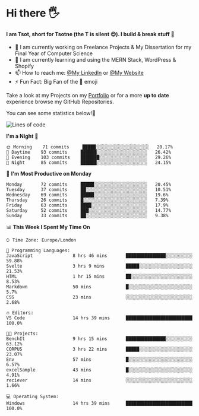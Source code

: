 # Hi there :raised_hand_with_fingers_splayed:
#### I am Tsot, short for Tsotne (the T is silent :wink:). I build & break stuff :space_invader:
- :telescope: I am currently working on Freelance Projects & My Dissertation for my Final Year of Computer Science
- :seedling: I am currently learning and using the MERN Stack, WordPress & Shopify
- :mailbox: How to reach me: [@My LinkedIn](https://www.linkedin.com/in/tsotne-gvadzabia/) or [@My Website](https://tsotnegvadzabia.me/contact)
- :zap: Fun Fact: Big Fan of the :space_invader: emoji

Take a look at my Projects on my [Portfolio](https://tsotnegvadzabia.me/) or for a more **up to date** experience browse my GitHub Repositories.

You can see some statistics below!:space_invader:
<!--START_SECTION:waka-->
![Lines of code](https://img.shields.io/badge/From%20Hello%20World%20I%27ve%20Written-3.5%20million%20lines%20of%20code-blue)

**I'm a Night 🦉** 

```text
🌞 Morning    71 commits     █████░░░░░░░░░░░░░░░░░░░░   20.17% 
🌆 Daytime    93 commits     ██████░░░░░░░░░░░░░░░░░░░   26.42% 
🌃 Evening    103 commits    ███████░░░░░░░░░░░░░░░░░░   29.26% 
🌙 Night      85 commits     ██████░░░░░░░░░░░░░░░░░░░   24.15%

```
📅 **I'm Most Productive on Monday** 

```text
Monday       72 commits     █████░░░░░░░░░░░░░░░░░░░░   20.45% 
Tuesday      37 commits     ██░░░░░░░░░░░░░░░░░░░░░░░   10.51% 
Wednesday    69 commits     █████░░░░░░░░░░░░░░░░░░░░   19.6% 
Thursday     26 commits     █░░░░░░░░░░░░░░░░░░░░░░░░   7.39% 
Friday       63 commits     ████░░░░░░░░░░░░░░░░░░░░░   17.9% 
Saturday     52 commits     ███░░░░░░░░░░░░░░░░░░░░░░   14.77% 
Sunday       33 commits     ██░░░░░░░░░░░░░░░░░░░░░░░   9.38%

```


📊 **This Week I Spent My Time On** 

```text
⌚︎ Time Zone: Europe/London

💬 Programming Languages: 
JavaScript               8 hrs 46 mins       ███████████████░░░░░░░░░░   59.88% 
Svelte                   3 hrs 9 mins        █████░░░░░░░░░░░░░░░░░░░░   21.53% 
HTML                     1 hr 15 mins        ██░░░░░░░░░░░░░░░░░░░░░░░   8.53% 
Markdown                 50 mins             █░░░░░░░░░░░░░░░░░░░░░░░░   5.7% 
CSS                      23 mins             ░░░░░░░░░░░░░░░░░░░░░░░░░   2.68%

🔥 Editors: 
VS Code                  14 hrs 39 mins      █████████████████████████   100.0%

🐱‍💻 Projects: 
BenchIt                  9 hrs 15 mins       ███████████████░░░░░░░░░░   63.12% 
CORPUS                   3 hrs 22 mins       █████░░░░░░░░░░░░░░░░░░░░   23.07% 
Env                      57 mins             █░░░░░░░░░░░░░░░░░░░░░░░░   6.57% 
excelSample              43 mins             █░░░░░░░░░░░░░░░░░░░░░░░░   4.91% 
reciever                 14 mins             ░░░░░░░░░░░░░░░░░░░░░░░░░   1.66%

💻 Operating System: 
Windows                  14 hrs 39 mins      █████████████████████████   100.0%

```


<!--END_SECTION:waka-->
